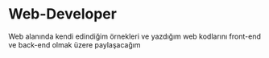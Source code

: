 # Web-Developer
Web alanında kendi edindiğim örnekleri ve yazdığım web kodlarını front-end ve back-end olmak üzere paylaşacağım
